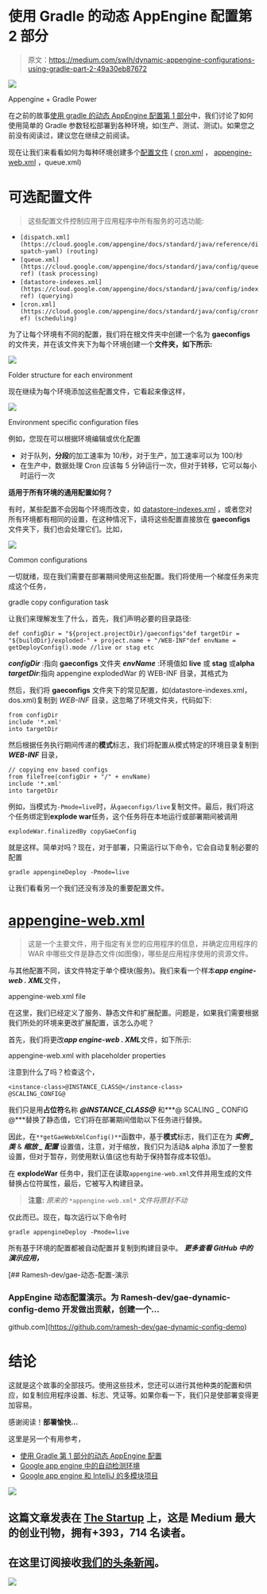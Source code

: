 # 使用 Gradle 的动态 AppEngine 配置第 2 部分

> 原文：<https://medium.com/swlh/dynamic-appengine-configurations-using-gradle-part-2-49a30eb87672>

![](img/833e15631d18caf8fb56059b9ddadbc9.png)

Appengine + Gradle Power

在之前的故事[使用 gradle 的动态 AppEngine 配置第 1 部分](/swlh/dynamic-appengine-configurations-using-gradle-part-1-e3959a39f31b)中，我们讨论了如何使用简单的 Gradle 参数轻松部署到各种环境，如(生产、测试、测试)。如果您之前没有阅读过，建议您在继续之前阅读。

现在让我们来看看如何为每种环境创建多个[配置文件](https://cloud.google.com/appengine/docs/standard/java/configuration-files) ( [cron.xml](https://cloud.google.com/appengine/docs/standard/java/config/cronref) ， [appengine-web.xml](https://cloud.google.com/appengine/docs/standard/java/config/appref) ，queue.xml)

# 可选配置文件

> 这些配置文件控制应用于应用程序中所有服务的可选功能:

*   `[dispatch.xml](https://cloud.google.com/appengine/docs/standard/java/reference/dispatch-yaml) (routing)`
*   `[queue.xml](https://cloud.google.com/appengine/docs/standard/java/config/queueref) (task processing)`
*   `[datastore-indexes.xml](https://cloud.google.com/appengine/docs/standard/java/config/indexref) (querying)`
*   `[cron.xml](https://cloud.google.com/appengine/docs/standard/java/config/cronref) (scheduling)`

为了让每个环境有不同的配置，我们将在根文件夹中创建一个名为 **gaeconfigs** 的文件夹，并在该文件夹下为每个环境创建一个**文件夹，如下所示:**

![](img/70887dc905bb69084f44d38fee225281.png)

Folder structure for each environment

现在继续为每个环境添加这些配置文件，它看起来像这样，

![](img/c87ad6d67ababa555dd64a48c45e41b0.png)

Environment specific configuration files

例如，您现在可以根据环境编辑或优化配置

*   对于队列，**分段**的加工速率为 10/秒，对于生产，加工速率可以为 100/秒
*   在生产中，数据处理 Cron 应该每 5 分钟运行一次，但对于转移，它可以每小时运行一次

**适用于所有环境的通用配置如何？**

有时，某些配置不会因每个环境而改变，如 [datastore-indexes.xml](https://cloud.google.com/appengine/docs/standard/java/config/indexref) ，或者您对所有环境都有相同的设置，在这种情况下，请将这些配置直接放在 **gaeconfigs** 文件夹下，我们也会处理它们。比如，

![](img/0430a067ee52bbe971e34d65bf67914c.png)

Common configurations

一切就绪，现在我们需要在部署期间使用这些配置。我们将使用一个梯度任务来完成这个任务，

gradle copy configuration task

让我们来理解发生了什么，首先，我们声明必要的目录路径:

```
def configDir = "${project.projectDir}/gaeconfigs"def targetDir = "${buildDir}/exploded-" + project.name + "/WEB-INF"def envName = getDeployConfig().mode //live or stag etc
```

***configDir*** :指向 **gaeconfigs** 文件夹
***envName*** :环境值如 **live** 或 **stag** 或**alpha**
***targetDir***:指向 appengine explodedWar 的 WEB-INF 目录，其格式为

然后，我们将 **gaeconfigs** 文件夹下的常见配置，如(datastore-indexes.xml，dos.xml)复制到 *WEB-INF* 目录，这忽略了环境文件夹，代码如下:

```
from configDir
include '*.xml'
into targetDir
```

然后根据任务执行期间传递的**模式**标志，我们将配置从模式特定的环境目录复制到 ***WEB-INF*** 目录，

```
// copying env based configs
from fileTree(configDir + "/" + envName)
include '*.xml'
into targetDir
```

例如，当模式为`-Pmode=live`时，从`gaeconfigs/live`复制文件。最后，我们将这个任务绑定到**explode war**任务，这个任务将在本地运行或部署期间被调用

```
explodeWar.finalizedBy copyGaeConfig
```

就是这样。简单对吗？现在，对于部署，只需运行以下命令，它会自动复制必要的配置

```
gradle appengineDeploy -Pmode=live
```

让我们看看另一个我们还没有涉及的重要配置文件。

# [appengine-web.xml](https://cloud.google.com/appengine/docs/standard/java/config/appref)

> 这是一个主要文件，用于指定有关您的应用程序的信息，并确定应用程序的 WAR 中哪些文件是静态文件(如图像)，哪些是应用程序使用的资源文件。

与其他配置不同，该文件特定于单个模块(服务)。我们来看一个样本***app engine-web . XML***文件，

appengine-web.xml file

在这里，我们已经定义了服务、静态文件和扩展配置。问题是，如果我们需要根据我们所处的环境来更改扩展配置，该怎么办呢？

首先，我们将更改***app engine-web . XML***文件，如下所示:

appengine-web.xml with placeholder properties

注意到什么了吗？检查这个，

```
<instance-class>@INSTANCE_CLASS@</instance-class>
@SCALING_CONFIG@
```

我们只是用**占位符**名称 ***@INSTANCE_CLASS@*** 和***@ SCALING _ CONFIG @***替换了静态值，它们将在部署期间借助以下任务进行替换。

因此，在`**getGaeWebXmlConfig()**`函数中，基于**模式**标志，我们正在为 ***实例 _ 类*** & ***缩放 _ 配置*** 设置值，注意，对于缩放，我们只为活动& alpha 添加了一整套设置，但对于暂存，则使用默认值(这也有助于保持暂存成本较低)。

在 **explodeWar** 任务中，我们正在读取`appengine-web.xml`文件并用生成的文件替换占位符属性，最后，它被写入构建目录。

> **注意:** *原来的* `*appengine-web.xml*` *文件将原封不动*

仅此而已。现在，每次运行以下命令时

```
gradle appengineDeploy -Pmode=live
```

所有基于环境的配置都被自动配置并复制到构建目录中。 ***更多查看 GitHub 中的演示应用，***

[](https://github.com/ramesh-dev/gae-dynamic-config-demo) [## Ramesh-dev/gae-动态-配置-演示

### AppEngine 动态配置演示。为 Ramesh-dev/gae-dynamic-config-demo 开发做出贡献，创建一个…

github.com](https://github.com/ramesh-dev/gae-dynamic-config-demo) 

# 结论

这就是这个故事的全部技巧。使用这些技术，您还可以进行其他种类的配置和供应，如复制应用程序设置、标志、凭证等。如果你看一下，我们只是使部署变得更加容易。

感谢阅读！**部署愉快…**

这里是另一个有用参考，

*   [使用 Gradle 第 1 部分的动态 AppEngine 配置](/swlh/dynamic-appengine-configurations-using-gradle-part-1-e3959a39f31b)
*   [Google app engine 中的自动检测环境](/@rameshlingappa/auto-detect-app-mode-in-google-appengine-fd7749b100c3)
*   [Google app engine 和 IntelliJ 的多模块项目](/@rameshlingappa/multi-module-projects-with-google-appengine-and-intellij-b3b2bc271bb1)

[![](img/308a8d84fb9b2fab43d66c117fcc4bb4.png)](https://medium.com/swlh)

## 这篇文章发表在 [The Startup](https://medium.com/swlh) 上，这是 Medium 最大的创业刊物，拥有+393，714 名读者。

## 在这里订阅接收[我们的头条新闻](http://growthsupply.com/the-startup-newsletter/)。

[![](img/b0164736ea17a63403e660de5dedf91a.png)](https://medium.com/swlh)